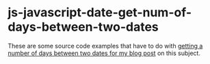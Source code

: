 # js-javascript-date-get-num-of-days-between-two-dates

These are some source code examples that have to do with [getting a number of days between two dates for my blog post](https://dustinpfister.github.io/2020/01/30/js-javascript-date-get-num-of-days-between-two-dates/) on this subject.